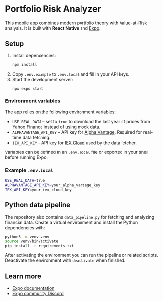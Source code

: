 # Portfolio Risk Analyzer

This mobile app combines modern portfolio theory with Value-at-Risk analysis. It is built with **React Native** and [Expo](https://expo.dev).

## Setup

1. Install dependencies:
   ```bash
   npm install
   ```
2. Copy `.env.example` to `.env.local` and fill in your API keys.
3. Start the development server:
   ```bash
   npx expo start
   ```

### Environment variables

The app relies on the following environment variables:

- `USE_REAL_DATA` – set to `true` to download the last year of prices from Yahoo Finance instead of using mock data.
- `ALPHAVANTAGE_API_KEY` – API key for [Alpha Vantage](https://www.alphavantage.co/). Required for real-time data fetching.
- `IEX_API_KEY` – API key for [IEX Cloud](https://iexcloud.io/) used by the data fetcher.

Variables can be defined in an `.env.local` file or exported in your shell before running Expo.

### Example `.env.local`

```bash
USE_REAL_DATA=true
ALPHAVANTAGE_API_KEY=your_alpha_vantage_key
IEX_API_KEY=your_iex_cloud_key
```

## Python data pipeline

The repository also contains `data_pipeline.py` for fetching and analyzing
financial data. Create a virtual environment and install the Python
dependencies with:

```bash
python3 -m venv venv
source venv/bin/activate
pip install -r requirements.txt
```

After activating the environment you can run the pipeline or related scripts.
Deactivate the environment with `deactivate` when finished.

## Learn more

- [Expo documentation](https://docs.expo.dev/)
- [Expo community Discord](https://chat.expo.dev)

